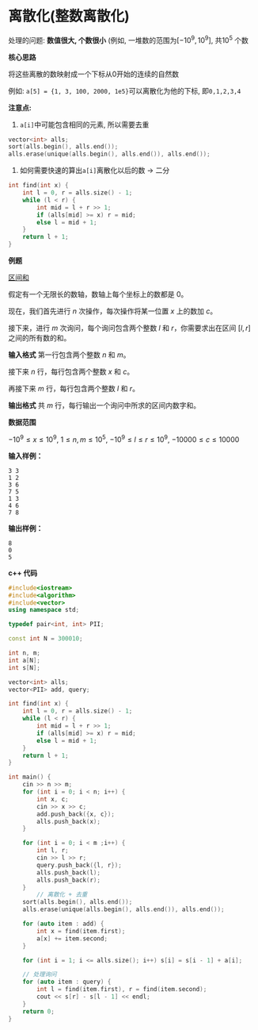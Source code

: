 # 离散化(整数离散化)

处理的问题: **数值很大, 个数很小** (例如, 一堆数的范围为$[-10^{9} , 10^{9}]$, 共$10^{5}$ 个数



**核心思路**

将这些离散的数映射成一个下标从0开始的连续的自然数

例如: `a[5] = {1, 3, 100, 2000, 1e5}`可以离散化为他的下标, 即`0,1,2,3,4`

**注意点:**

1. `a[i]`中可能包含相同的元素, 所以需要去重

```cpp
vector<int> alls;
sort(alls.begin(), alls.end());
alls.erase(unique(alls.begin(), alls.end()), alls.end());
```



1. 如何需要快速的算出`a[i]`离散化以后的数 -> 二分

```cpp
int find(int x) {
    int l = 0, r = alls.size() - 1;
    while (l < r) {
        int mid = l + r >> 1;
        if (alls[mid] >= x) r = mid;
        else l = mid + 1;
    }
    return l + 1;
}
```

**例题**

[区间和](https://www.acwing.com/problem/content/804/)

假定有一个无限长的数轴，数轴上每个坐标上的数都是 $0$。

现在，我们首先进行 $n$ 次操作，每次操作将某一位置 $x$ 上的数加 $c$。

接下来，进行 $m$ 次询问，每个询问包含两个整数 $l$ 和 $r$，你需要求出在区间 $[l,r]$ 之间的所有数的和。

**输入格式**
第一行包含两个整数 $n$ 和 $m$。

接下来 $n$ 行，每行包含两个整数 $x$ 和 $c$。

再接下来 $m$ 行，每行包含两个整数 $l$ 和 $r$。

**输出格式**
共 $m$ 行，每行输出一个询问中所求的区间内数字和。

**数据范围**

$−10^{9}≤x≤10^{9},$
$1≤n,m≤10^{5},$
$−10^{9}≤l≤r≤10^{9},$
$−10000≤c≤10000$

**输入样例：**

```
3 3
1 2
3 6
7 5
1 3
4 6
7 8
```
**输出样例：**

```
8
0
5
```

**c++ 代码**

```cpp
#include<iostream>
#include<algorithm>
#include<vector>
using namespace std;

typedef pair<int, int> PII;

const int N = 300010;

int n, m;
int a[N];
int s[N];

vector<int> alls;
vector<PII> add, query;

int find(int x) {
    int l = 0, r = alls.size() - 1;
    while (l < r) {
        int mid = l + r >> 1;
        if (alls[mid] >= x) r = mid;
        else l = mid + 1;
    }
    return l + 1;
}

int main() {
    cin >> n >> m;
    for (int i = 0; i < n; i++) {
        int x, c;
        cin >> x >> c;
        add.push_back({x, c});
        alls.push_back(x);
    }

    for (int i = 0; i < m ;i++) {
        int l, r;
        cin >> l >> r;
        query.push_back({l, r});
        alls.push_back(l);
        alls.push_back(r);
    }
		// 离散化 + 去重
    sort(alls.begin(), alls.end());
    alls.erase(unique(alls.begin(), alls.end()), alls.end());

    for (auto item : add) {
        int x = find(item.first);
        a[x] += item.second;
    }

    for (int i = 1; i <= alls.size(); i++) s[i] = s[i - 1] + a[i];

    // 处理询问
    for (auto item : query) {
        int l = find(item.first), r = find(item.second);
        cout << s[r] - s[l - 1] << endl;
    }
    return 0;
}
```
